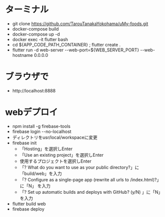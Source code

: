 # ターミナル
- git clone https://github.com/TarouTanakaYokohama/uMy-foods.git
- docker-compose build
- docker-compose up -d
- docker exec -it flutter bash
- cd ${APP_CODE_PATH_CONTAINER} ; flutter create .
- flutter run -d web-server --web-port=${WEB_SERVER_PORT} --web-hostname 0.0.0.0

# ブラウザで
- http://localhost:8888

# webデプロイ
- npm install -g firebase-tools
- firebase login --no-localhost
- ディレクトリをusr/local/workspaceに変更
- firebase init
  - 「Hosting」を選択しEnter
  - 「Use an existing project」を選択しEnter
  - 使用するプロジェクトを選択しEnter
  - 「? What do you want to use as your public directory?」に 「build/web」を入力
  - 「? Configure as a single-page app (rewrite all urls to /index.html)?」に「N」 を入力
  - 「? Set up automatic builds and deploys with GitHub? (y/N) 」に「N」を入力
- flutter build web
- firebase deploy
